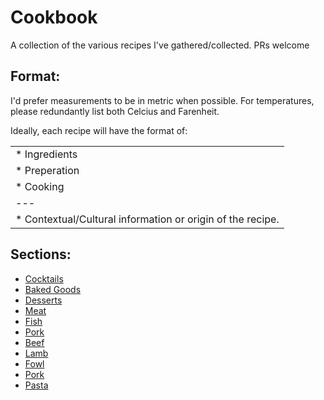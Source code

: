 # Cookbook
A collection of the various recipes I've gathered/collected. PRs welcome

## Format:
I'd prefer measurements to be in metric when possible. For temperatures, please redundantly list both Celcius and Farenheit.

Ideally, each recipe will have the format of:

|  |
| --- |
| * Ingredients |
| * Preperation |
| * Cooking |
| --- |
| * Contextual/Cultural information or origin of the recipe.

## Sections:

* [Cocktails](Cocktails)
* [Baked Goods](baked_goods)
* [Desserts](Desserts)
* [Meat](Meat)
 * [Fish](Meat/Fish)
 * [Pork](Meat/Pork)
 * [Beef](Meat/Beef)
 * [Lamb](Meat/Lamb)
 * [Fowl](Meat/Fowl)
 * [Pork](Meat/Pork)
* [Pasta](Pasta)

